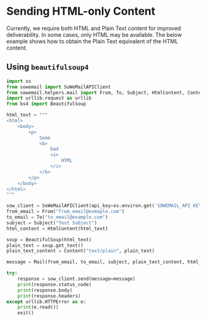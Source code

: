 # Sending HTML-only Content


Currently, we require both HTML and Plain Text content for improved deliverability. In some cases, only HTML may be available. The below example shows how to obtain the Plain Text equivalent of the HTML content.

## Using `beautifulsoup4`

```python
import os
from sowemail import SoWeMailAPIClient
from sowemail.helpers.mail import From, To, Subject, HtmlContent, Content, Mail
import urllib.request as urllib
from bs4 import BeautifulSoup

html_text = """
<html>
    <body>
        <p>
            Some
            <b>
                bad
                <i>
                    HTML
                </i>
            </b>
        </p>
    </body>
</html>
"""

sow_client = SoWeMailAPIClient(api_key=os.environ.get('SOWEMAIL_API_KEY'))
from_email = From("from_email@exmaple.com")
to_email = To("to_email@example.com")
subject = Subject("Test Subject")
html_content = HtmlContent(html_text)

soup = BeautifulSoup(html_text)
plain_text = soup.get_text()
plain_text_content = Content("text/plain", plain_text)

message = Mail(from_email, to_email, subject, plain_text_content, html_content)

try:
    response = sow_client.send(message=message)
    print(response.status_code)
    print(response.body)
    print(response.headers)
except urllib.HTTPError as e:
    print(e.read())
    exit()
```
